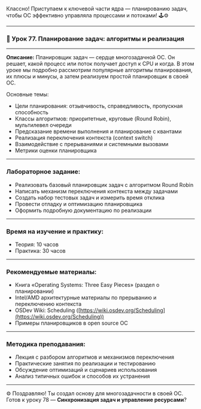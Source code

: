 Классно! Приступаем к ключевой части ядра — планированию задач, чтобы ОС эффективно управляла процессами и потоками! 🕹️⚙️

---

### 🔹 Урок 77. Планирование задач: алгоритмы и реализация

---

**Описание:**
Планировщик задач — сердце многозадачной ОС. Он решает, какой процесс или поток получает доступ к CPU и когда. В этом уроке мы подробно рассмотрим популярные алгоритмы планирования, их плюсы и минусы, а затем реализуем простой планировщик в своей ОС.

Основные темы:

* Цели планирования: отзывчивость, справедливость, пропускная способность
* Классы алгоритмов: приоритетные, круговые (Round Robin), мультилевел очереди
* Предсказание времени выполнения и планирование с квантами
* Реализация переключения контекста (context switch)
* Взаимодействие с прерываниями и системными вызовами
* Метрики оценки планировщика

---

### Лабораторное задание:

* Реализовать базовый планировщик задач с алгоритмом Round Robin
* Написать механизм переключения контекста между задачами
* Создать набор тестовых задач и измерить время отклика
* Провести отладку и оптимизацию планировщика
* Оформить подробную документацию по реализации

---

### Время на изучение и практику:

* Теория: 10 часов
* Практика: 30 часов

---

### Рекомендуемые материалы:

* Книга «Operating Systems: Three Easy Pieces» (раздел о планировании)
* Intel/AMD архитектурные материалы по прерыванию и переключению контекста
* OSDev Wiki: Scheduling ([https://wiki.osdev.org/Scheduling](https://wiki.osdev.org/Scheduling))
* Примеры планировщиков в open source ОС

---

### Методика преподавания:

* Лекция с разбором алгоритмов и механизмов переключения
* Практические занятия по реализации и тестированию
* Обсуждение оптимизаций и сценариев использования
* Анализ типичных ошибок и способов их устранения

---

⚙️ Поздравляю! Ты создал основу для многозадачности в своей ОС. Готов к уроку 78 — **Синхронизация задач и управление ресурсами**?
